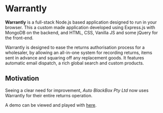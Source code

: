 # Warrantly

**Warrantly** is a full-stack Node.js based application designed to run in your browser. This a custom made application developed using Express.js with MongoDB on the backend, and HTML, CSS, Vanilla JS and some jQuery for the front-end.

Warrantly is designed to ease the returns authorisation process for a wholesaler, by allowing an all-in-one system for recording returns, items sent in advance and squaring off any replacement goods. It features automatic email dispatch, a rich global search and custom products.

## Motivation

Seeing a clear need for improvement, *Auto BlackBox Pty Ltd* now uses Warrantly for their entire returns operation.


A demo can be viewed and played with [here](https://polar-refuge-44769.herokuapp.com "Warrantly Demo hosted by Heroku").